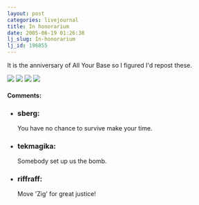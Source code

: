 ```yaml
---
layout: post
categories: livejournal
title: In honorarium
date: 2005-06-19 01:26:38
lj_slug: In-honorarium
lj_id: 196855
---
```

It is the anniversary of All Your Base so I figured I'd repost these.  



![](http://www.csh.rit.edu/%7Eretrev/livejournal/2001-02-20/ARG_Room_Cardlock.jpg) ![](http://www.csh.rit.edu/%7Eretrev/livejournal/2001-02-20/drink.jpg) ![](http://www.csh.rit.edu/%7Eretrev/livejournal/2001-02-20/friar_apple2.jpg) ![](http://www.csh.rit.edu/%7Eretrev/livejournal/2001-02-20/toga1999.jpg)


<div id="comments"><h4>Comments:</h4><div class="lj-comments"><ul>
<li><h3>sberg: </h3>
<a id="comment-441"></a>
<p>You have no chance to survive make your time.</p>
</li>
<li><h3>tekmagika: </h3>
<a id="comment-442"></a>
<p>Somebody set up us the bomb.</p>
</li>
<li><h3>riffraff: </h3>
<a id="comment-443"></a>
<p>Move 'Zig' for great justice!</p>
</li>
</ul></div></div>
